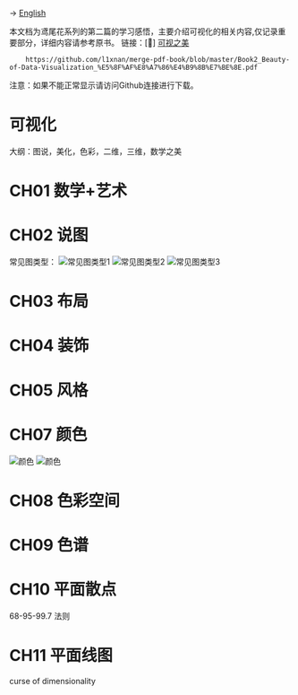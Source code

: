 -> [English](/SKILLSETS/MATH/VISUALIZATION/visualization.md)

本文档为鸢尾花系列的第二篇的学习感悟，主要介绍可视化的相关内容,仅记录重要部分，详细内容请参考原书。
链接：[📗] [可视之美](https://github.com/Visualize-ML/Book2_Beauty-of-Data-Visualization)

```pdf
    https://github.com/l1xnan/merge-pdf-book/blob/master/Book2_Beauty-of-Data-Visualization_%E5%8F%AF%E8%A7%86%E4%B9%8B%E7%BE%8E.pdf
```
注意：如果不能正常显示请访问Github连接进行下载。

# 可视化

大纲：图说，美化，色彩，二维，三维，数学之美

# CH01 数学+艺术

# CH02 说图

常见图类型：
![常见图类型1](Graph_Type1.png)
![常见图类型2](Graph_Type2.png)
![常见图类型3](Graph_Type3.png)

# CH03 布局

# CH04 装饰

# CH05 风格

# CH07 颜色
![颜色](Colors1.png)
![颜色](Colors2.png)

# CH08 色彩空间

# CH09 色谱

# CH10 平面散点

68-95-99.7 法则

# CH11 平面线图
curse of dimensionality
